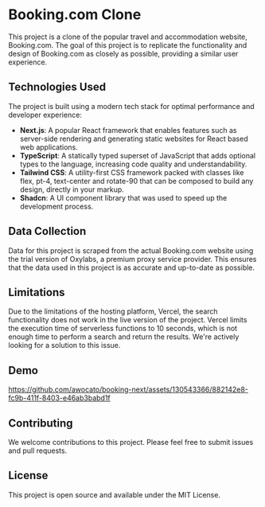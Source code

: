 # Booking.com Clone

This project is a clone of the popular travel and accommodation website, Booking.com. The goal of this project is to replicate the functionality and design of Booking.com as closely as possible, providing a similar user experience.

## Technologies Used

The project is built using a modern tech stack for optimal performance and developer experience:

- **Next.js**: A popular React framework that enables features such as server-side rendering and generating static websites for React based web applications.
- **TypeScript**: A statically typed superset of JavaScript that adds optional types to the language, increasing code quality and understandability.
- **Tailwind CSS**: A utility-first CSS framework packed with classes like flex, pt-4, text-center and rotate-90 that can be composed to build any design, directly in your markup.
- **Shadcn**: A UI component library that was used to speed up the development process.

## Data Collection

Data for this project is scraped from the actual Booking.com website using the trial version of Oxylabs, a premium proxy service provider. This ensures that the data used in this project is as accurate and up-to-date as possible.

## Limitations

Due to the limitations of the hosting platform, Vercel, the search functionality does not work in the live version of the project. Vercel limits the execution time of serverless functions to 10 seconds, which is not enough time to perform a search and return the results. We're actively looking for a solution to this issue.

## Demo

https://github.com/awocato/booking-next/assets/130543366/882142e8-fc9b-411f-8403-e46ab3babd1f




## Contributing

We welcome contributions to this project. Please feel free to submit issues and pull requests.

## License

This project is open source and available under the MIT License.
